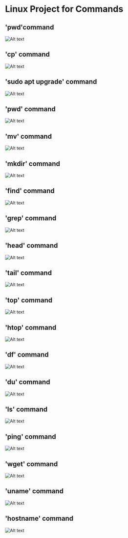# Linux Project for Commands

## 'pwd'command
![Alt text](<linux_project_pwd command.png>)
###

## 'cp' command
![Alt text](linux_project_cp.png)
###

## 'sudo apt upgrade' command
![Alt text](<linux_project_sudo apt Upgrade command.png>)
###

## 'pwd' command
![Alt text](<linux_project_pwd command.png>)
###

## 'mv' command
![Alt text](<linux_project_mv command.png>)
###

## 'mkdir' command
![Alt text](<linux_project_mkdir command.png>)
###

## 'find' command
![Alt text](<linux_project_find command.png>)
###

## 'grep' command
![Alt text](<linux_project_grep command.png>)
###

## 'head' command
![Alt text](linux_project_head_command.png)
###

## 'tail' command
![Alt text](linux_project_tail_command.png)
###

## 'top' command
![Alt text](linux_project_top_command.png)

## 'htop' command
![Alt text](linux_project_htop_command.png)
###

## 'df' command
![Alt text](linux_project_df_command.png)
###

## 'du' command
![Alt text](linux_project_du_command.png)

## 'ls' command
![Alt text](linux_project_ls_command.png)
###

## 'ping' command
![Alt text](linux_project_ping_command.png)
###

## 'wget' command
![Alt text](linux_project_wget_command.png)
###
## 'uname' command
![Alt text](linux_project_uname_command.png)
###

## 'hostname' command
![Alt text](linux_project_hostname_command.png)
###





